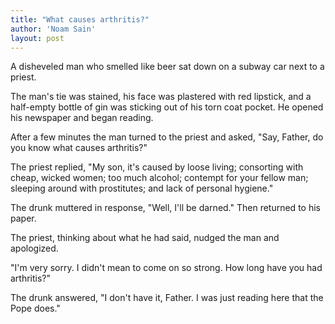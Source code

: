 ```yaml
---
title: "What causes arthritis?"
author: 'Noam Sain'
layout: post
---
```


A disheveled man who smelled like beer sat down on a subway car next to a priest.

The man's tie was stained, his face was plastered with red lipstick, and a half-empty bottle of gin was sticking out of his torn coat pocket. He opened his newspaper and began reading.

After a few minutes the man turned to the priest and asked, "Say, Father, do you know what causes arthritis?"

The priest replied, "My son, it's caused by loose living; consorting with cheap, wicked women; too much alcohol; contempt for your fellow man; sleeping around with prostitutes; and lack of personal hygiene."

The drunk muttered in response, "Well, I'll be darned." Then returned to his paper.

The priest, thinking about what he had said, nudged the man and apologized.

"I'm very sorry. I didn't mean to come on so strong. How long have you had arthritis?"

The drunk answered, "I don't have it, Father. I was just reading here that the Pope does."